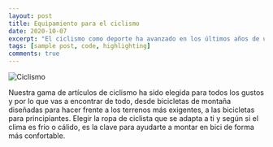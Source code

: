 ```yaml
---
layout: post
title: Equipamiento para el ciclismo
date: 2020-10-07
excerpt: "El ciclismo como deporte ha avanzado en los últimos años de una manera considerable. La proliferación del equipamiento para el ciclista no hace otra cosa que enriquecer más el ciclismo, y la implementación de tecnologías como pulsómetros, material de entrenamientos, etc."
tags: [sample post, code, highlighting]
comments: true
---
```


![Ciclismo](https://e00-marca.uecdn.es/assets/multimedia/imagenes/2020/09/02/15990312424709.jpg)

Nuestra gama de artículos de ciclismo ha sido elegida para todos los gustos y por lo que vas a encontrar de todo, desde bicicletas de montaña diseñadas para hacer frente a los terrenos más exigentes, a las bicicletas para principiantes. Elegir la ropa de ciclista que se adapta a ti y según si el clima es frio o cálido, es la clave para ayudarte a montar en bici de forma más confortable.


